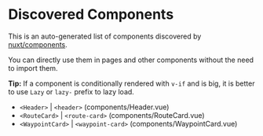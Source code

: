 # Discovered Components

This is an auto-generated list of components discovered by [nuxt/components](https://github.com/nuxt/components).

You can directly use them in pages and other components without the need to import them.

**Tip:** If a component is conditionally rendered with `v-if` and is big, it is better to use `Lazy` or `lazy-` prefix to lazy load.

- `<Header>` | `<header>` (components/Header.vue)
- `<RouteCard>` | `<route-card>` (components/RouteCard.vue)
- `<WaypointCard>` | `<waypoint-card>` (components/WaypointCard.vue)
